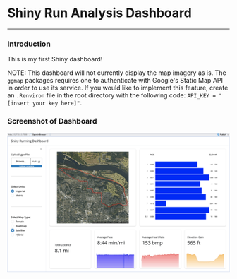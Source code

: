 # Shiny Run Analysis Dashboard

------------------------------------------------------------------------

### Introduction

This is my first Shiny dashboard!

NOTE: This dashboard will not currently display the map imagery as is. The `ggmap` packages requires one to authenticate with Google's Static Map API in order to use its service. If you would like to implement this feature, create an `.Renviron` file in the root directory with the following code: `API_KEY = "[insert your key here]"`.

### Screenshot of Dashboard

![](images/dashboard_screenshot.png)
